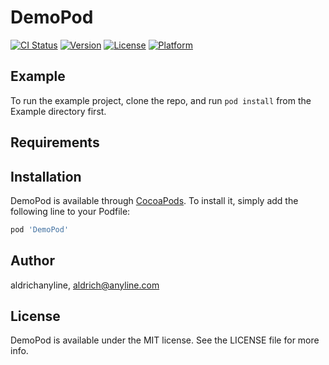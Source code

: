 # DemoPod

[![CI Status](https://img.shields.io/travis/aldrichanyline/DemoPod.svg?style=flat)](https://travis-ci.org/aldrichanyline/DemoPod)
[![Version](https://img.shields.io/cocoapods/v/DemoPod.svg?style=flat)](https://cocoapods.org/pods/DemoPod)
[![License](https://img.shields.io/cocoapods/l/DemoPod.svg?style=flat)](https://cocoapods.org/pods/DemoPod)
[![Platform](https://img.shields.io/cocoapods/p/DemoPod.svg?style=flat)](https://cocoapods.org/pods/DemoPod)

## Example

To run the example project, clone the repo, and run `pod install` from the Example directory first.

## Requirements

## Installation

DemoPod is available through [CocoaPods](https://cocoapods.org). To install
it, simply add the following line to your Podfile:

```ruby
pod 'DemoPod'
```

## Author

aldrichanyline, aldrich@anyline.com

## License

DemoPod is available under the MIT license. See the LICENSE file for more info.
